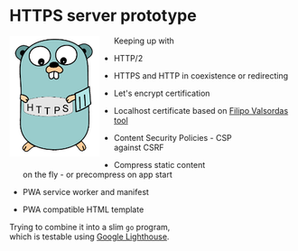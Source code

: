 # HTTPS server prototype

<img src="./static/img/mascot.png" style="float: left; width:8%; min-width: 160px; max-width: 22%; margin-right:5%; margin-bottom: 2%;"> 

Keeping up with

* HTTP/2

* HTTPS and HTTP in coexistence or redirecting

* Let's encrypt certification

* Localhost certificate based on [Filipo Valsordas tool](https://github.com/FiloSottile/mkcert)

* Content Security Policies - CSP  
  against CSRF

* Compress static content  
  on the fly - or precompress on app start

* PWA service worker and manifest

* PWA compatible HTML template

Trying to combine it into a slim `go` program,  
which is testable using [Google Lighthouse](https://github.com/GoogleChrome/Lighthouse).
